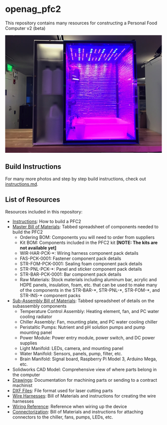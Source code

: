 # openag_pfc2
This repository contains many resources for constructing a Personal Food Computer v2 (beta)

![pfc2](photos/pfc2.small.JPG)

## Build Instructions

For many more photos and step by step build instructions, check out
[instructions.md](instructions.md).

## List of Resources

Resources included in this repository:
 - [Instructions](instructions.md): How to build a PFC2
 - [Master Bill of Materials](BOM-MASTER.xlsx): Tabbed spreadsheet of components needed to
   build the PFC2
    - Ordering BOM: Components you will need to order from suppliers
    - Kit BOM: Components included in the PFC2 kit **\[NOTE: The kits are not available yet\]**
    - WIR-HAR-PCK-\*: Wiring harness component pack details
    - FAS-PCK-0001: Fastener component pack details
    - STR-FOM-PCK-0001: Sealing foam component pack details
    - STR-PNL-PCK-\*: Panel and sticker component pack details
    - STR-BAR-PCK-0001: Bar component pack details
    - Raw Materials: Stock materials including aluminum bar, acrylic and HDPE panels,
      insulation, foam, etc. that can be used to make many of the components in the
      STR-BAR-\*, STR-PNL-\*, STR-FOM-\*, and STR-INS-\* component packs
 - [Sub-Assembly Bill of Materials](Sub%20Assembly%20BOM's.xlsx): Tabbed spreadsheet of
   details on the subassembly components
    - Temperature Control Assembly: Heating element, fan, and PC water cooling radiator
    - Chiller Assembly: Fan, mounting plate, and PC water cooling chiller
    - Peristaltic Pumps: Nutrient and pH solution pumps and pump mounting panel
    - Power Module: Power entry module, power switch, and DC power supplies
    - Light Manifold: LEDs, camera, and mounting panel
    - Water Manifold: Sensors, panels, pump, filter, etc.
    - Brain Manifold: Signal board, Raspberry Pi Model 3, Arduino Mega, etc.
 - Solidworks CAD Model: Comprehensive view of where parts belong in the computer
 - [Drawings](Openag%20PFC%20V2%201-3-17/GrabCAD): Documentation for machining parts or
   sending to a contract machinist
 - [DXF Files](Openag%20PFC%20V2%201-3-17/GrabCAD): File format used for laser cutting parts
 - [Wire Harnesses](Wire%20Harnesses.xlsx): Bill of Materials and instructions for creating
   the wire harnesses
 - [Wiring Reference](Wiring%20Reference.xlsx): Reference when wiring up the device
 - [Connectorization](Connectorization.xlsx): Bill of Materials and instructions for
   attaching connectors to the chiller, fans, pumps, LEDs, etc.
